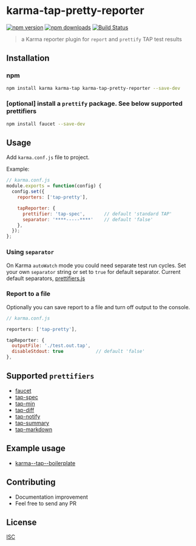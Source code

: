 # karma-tap-pretty-reporter

[![npm version](https://badge.fury.io/js/karma-tap-pretty-reporter.svg)](https://badge.fury.io/js/karma-tap-pretty-reporter)
[![npm downloads](https://img.shields.io/npm/dm/karma-tap-pretty-reporter.svg?style=flat-square)](https://www.npmjs.com/package/karma-tap-pretty-reporter)
[![Build Status](https://travis-ci.org/bySabi/karma-tap-pretty-reporter.svg?branch=master)](https://travis-ci.org/bySabi/karma-tap-pretty-reporter)

> a Karma reporter plugin for `report` and `prettify` TAP test results


## Installation

### npm
```bash
npm install karma karma-tap karma-tap-pretty-reporter --save-dev
```

### [optional] install a `prettify` package. See below supported prettifiers
```bash
npm install faucet --save-dev
```

## Usage

Add `karma.conf.js` file to project.

Example:
```js
// karma.conf.js
module.exports = function(config) {
  config.set({
    reporters: ['tap-pretty'],

    tapReporter: {
      prettifier: 'tap-spec',       // default 'standard TAP'
      separator: '****-----****'    // default 'false'
    },
  });
};
```

### Using `separator`
On Karma `autoWatch` mode you could need separate test run cycles. Set your own `separator` string or set to `true` for default separator. Current default separators, [prettifiers.js](https://github.com/bySabi/karma-tap-pretty-reporter/blob/master/src/prettifiers.js)

### Report to a file
Optionally you can save report to a file and turn off output to the console.

```js
// karma.conf.js

reporters: ['tap-pretty'],

tapReporter: {
  outputFile: './test.out.tap',
  disableStdout: true            // default 'false'
},

```

## Supported `prettifiers`
* [faucet](https://github.com/substack/faucet)
* [tap-spec](https://github.com/scottcorgan/tap-spec)
* [tap-min](https://github.com/gummesson/tap-min)
* [tap-diff](https://github.com/axross/tap-diff)
* [tap-notify](https://github.com/axross/tap-notify)
* [tap-summary](https://github.com/zoubin/tap-summary)
* [tap-markdown](https://github.com/Hypercubed/tap-markdown)


## Example usage
* [karma--tap--boilerplate](https://github.com/bySabi/karma--tap--boilerplate)


## Contributing
* Documentation improvement
* Feel free to send any PR

## License

[ISC][isc-license]

[isc-license]:./LICENSE
